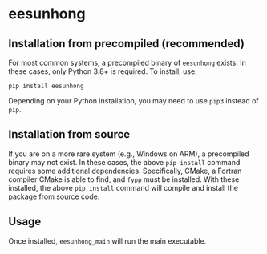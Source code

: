 # eesunhong

## Installation from precompiled (recommended)
For most common systems, a precompiled binary of `eesunhong` exists. In these cases, only Python 3.8+ is required. To install, use:
```
pip install eesunhong
```
Depending on your Python installation, you may need to use `pip3` instead of `pip`.

## Installation from source
If you are on a more rare system (e.g., Windows on ARM), a precompiled binary may not exist. In these cases, the above `pip install` command requires some additional dependencies. Specifically, CMake, a Fortran compiler CMake is able to find, and `fypp` must be installed. With these installed, the above `pip install` command will compile and install the package from source code.

## Usage
Once installed, `eesunhong_main` will run the main executable.